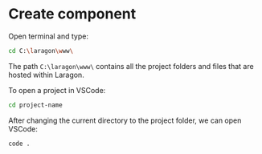 # Create component

Open terminal and type:

``` bash
cd C:\laragon\www\
```
The path <code>C:\\laragon\\www\\</code> contains all the project folders and files that are hosted within Laragon.

To open a project in VSCode:
``` bash
cd project-name
```
After changing the current directory to the project folder, we can open VSCode:
``` bash
code .
```
